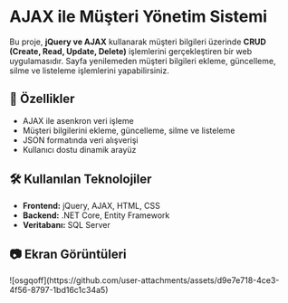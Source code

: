 <h1>AJAX ile Müşteri Yönetim Sistemi</h1>

<p>
  Bu proje, <strong>jQuery ve AJAX</strong> kullanarak müşteri bilgileri üzerinde <strong>CRUD (Create, Read, Update, Delete)</strong> işlemlerini gerçekleştiren bir web uygulamasıdır. 
  Sayfa yenilemeden müşteri bilgileri ekleme, güncelleme, silme ve listeleme işlemlerini yapabilirsiniz.
</p>

<h2>🚀 Özellikler</h2>
<ul>
  <li>AJAX ile asenkron veri işleme</li>
  <li>Müşteri bilgilerini ekleme, güncelleme, silme ve listeleme</li>
  <li>JSON formatında veri alışverişi</li>
  <li>Kullanıcı dostu dinamik arayüz</li>
</ul>

<h2>🛠 Kullanılan Teknolojiler</h2>
<ul>
  <li><strong>Frontend:</strong> jQuery, AJAX, HTML, CSS</li>
  <li><strong>Backend:</strong> .NET Core, Entity Framework</li>
  <li><strong>Veritabanı:</strong> SQL Server</li>
</ul>

<h2>📷 Ekran Görüntüleri</h2>
![osgqoff](https://github.com/user-attachments/assets/d9e7e718-4ce3-4f56-8797-1bd16c1c34a5)
</p>


